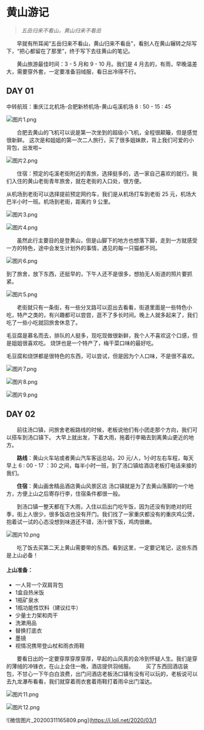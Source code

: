 # 黄山游记

>  *五岳归来不看山，黄山归来不看岳*

 &nbsp;&nbsp;&nbsp;&nbsp;&nbsp;&nbsp;&nbsp;早就有所耳闻“五岳归来不看山，黄山归来不看岳”，看别人在黄山辗转之际写下，“把心都留在了那里”，终于写下去往黄山的笔记。

 &nbsp;&nbsp;&nbsp;&nbsp;&nbsp;&nbsp;&nbsp;黄山旅游最佳时间：3 - 5 月和 9 - 10 月。我们是 4 月去的，有雨，早晚温差大，需要穿外套，一定要准备羽绒服，看日出冷得不行。

## DAY 01 
中转航班：重庆江北机场-合肥新桥机场-黄山屯溪机场 8 : 50 - 15 : 45 

![图片1.png](https://i.loli.net/2020/03/11/PmB4cltzsyAaRIi.png)

&nbsp;&nbsp;&nbsp;&nbsp;&nbsp;&nbsp;&nbsp;合肥去黄山的飞机可以说是第一次坐到的超级小飞机，全程很颠簸，但是感觉很新鲜。
这次是和姐姐的第一次二人旅行，买了很多姐妹款，背上我们可爱的小背包，出发啦~

![图片2.png](https://i.loli.net/2020/03/11/tWyVDrPfxmd1aXl.png)

&nbsp;&nbsp;&nbsp;&nbsp;&nbsp;&nbsp;&nbsp;住宿：预定的屯溪老街附近的青旅，选择挺多的，选一家自己喜欢的就行。我
们入住的黄山老街青年旅舍，就在老街的入口处，很方便。

从机场到老街可以选择提前预定网约车，我们是从机场打车到老街 25 元，机场大巴半小时一班。机场到老街，距离约 9 公里。

![图片3.png](https://i.loli.net/2020/03/11/NGjQpE4URBrZteW.png)

![图片4.png](https://i.loli.net/2020/03/11/rXmUhksByix5Neg.png)

&nbsp;&nbsp;&nbsp;&nbsp;&nbsp;&nbsp;&nbsp;虽然此行主要目的是登黄山，但是山脚下的地方也想落下脚，走到一方就感受一方的特色，途中会发生计划外的事情，遇见的每一只猫都不同。

![图片6.png](https://i.loli.net/2020/03/11/dvLaPkIsVEinhFX.png)

到了旅舍，放下东西，还挺早的，下午人还不是很多，想拍无人街道的照片要抓紧。

![图片5.png](https://i.loli.net/2020/03/11/4Y17jSRXAH5QUib.png)

&nbsp;&nbsp;&nbsp;&nbsp;&nbsp;&nbsp;&nbsp;老街就只有一条街，有一些分叉路可以逛出去看看，街道里面是一些特色小吃，特产之类的，有兴趣都可以尝尝，逛不了多长时间。晚上人就多起来了，我们吃了一些小吃就回旅舍休息了。

毛豆腐是慕名而去，排队的人挺多，现吃现做很新鲜，我个人不喜欢这个口感，但是姐姐很喜欢吃。
烧饼也是一个特产了，梅干菜口味的最好吃。

毛豆腐和烧饼都是很特色的东西，可以尝试，但是因为个人口味，不是很不喜欢。

![图片7.png](https://i.loli.net/2020/03/11/CNWjbdsX1zfq6ko.png)

![图片8.png](https://i.loli.net/2020/03/11/TJQSM3qYvHzVceZ.png)

![图片9.png](https://i.loli.net/2020/03/11/sb7n9m4TEJeWKfh.png)

## DAY 02 

&nbsp;&nbsp;&nbsp;&nbsp;&nbsp;&nbsp;&nbsp;前往汤口镇，问旅舍老板路线的时候，老板说他们有小团走那个方向，我们可以搭车到汤口镇下。
大早上就出发，下着大雨，拖着行李箱去到离黄山更近的地方。

&nbsp;&nbsp;&nbsp;&nbsp;&nbsp;&nbsp;&nbsp;**路线**：黄山火车站或者黄山汽车客运总站，20 元/人，1小时左右车程，每天早上 6 : 00 - 17 ：30 之间，每半小时一班，到了汤口镇给酒店老板打电话来接的我们。

&nbsp;&nbsp;&nbsp;&nbsp;&nbsp;&nbsp;&nbsp;**住宿**：黄山画舍精品酒店黄山风景区店 汤口镇就是为了去黄山落脚的一个地方，方便上山之后寄存行李，住宿条件都很一般。

&nbsp;&nbsp;&nbsp;&nbsp;&nbsp;&nbsp;&nbsp;到汤口镇一整天都在下大雨，入住以后出门吃午饭，因为还没有到绝对的旺季，街上人很少，很多饭店也没有开门。我们找了一家重庆都没有的重庆鸡公煲，抱着试一试的心态没想到味道还不错，汤汁很下饭，鸡肉很嫩。

![图片10.png](https://i.loli.net/2020/03/11/MowZVPfXQECsqU3.png)

&nbsp;&nbsp;&nbsp;&nbsp;&nbsp;&nbsp;&nbsp;吃了饭去买第二天上黄山需要带的东西。看到这里，一定要记笔记，这些东西是上山必备！

#### 上山准备：

- 一人背一个双肩背包
- 1盒自热米饭
- 1瓶矿泉水
- 1瓶功能性饮料（建议红牛）
- 少量士力架和肉干
- 洗漱用品
- 替换打底衣
- 墨镜
- 视情况携带登山杖和雨衣雨鞋

&nbsp;&nbsp;&nbsp;&nbsp;&nbsp;&nbsp;&nbsp;要看日出的一定要穿厚穿厚穿厚，早起的山风真的会冷到怀疑人生。我们是穿的薄绒的冲锋衣，在山上会住一晚，酒店提供羽绒服。
&nbsp;&nbsp;&nbsp;&nbsp;&nbsp;&nbsp;&nbsp;买了东西回酒店装包，不甘心一下午白白浪费，出门问酒店老板汤口镇有没有可以玩的，老板说可以去九龙瀑布看看，我们就穿着雨衣套着雨鞋打着雨伞出门溜达。

![图片11.png](https://i.loli.net/2020/03/11/jeChoHDiKSQF4YB.png)

![图片12.png](https://i.loli.net/2020/03/11/vgWImUHFuSRXyQZ.png)

![微信图片_20200311165809.png](https://i.loli.net/2020/03/1